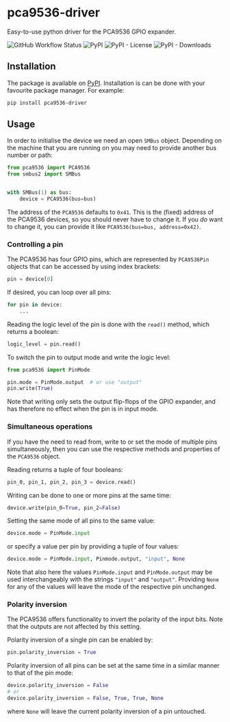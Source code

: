 # pca9536-driver
Easy-to-use python driver for the PCA9536 GPIO expander.

![GitHub Workflow Status](https://img.shields.io/github/workflow/status/rogiervandergeer/pca9536-driver/Continuous%20Integration) 
![PyPI](https://img.shields.io/pypi/v/pca9536-driver)
![PyPI - License](https://img.shields.io/pypi/l/pca9536-driver)
![PyPI - Downloads](https://img.shields.io/pypi/dm/pca9536-driver) 

## Installation

The package is available on [PyPI](https://pypi.org/project/pca9536-driver/). Installation is can be done with your favourite package manager. For example:

```bash
pip install pca9536-driver
```

## Usage

In order to initialise the device we need an open `SMBus` object. 
Depending on the machine that you are running on you may need to provide another bus number or path:
```python
from pca9536 import PCA9536
from smbus2 import SMBus


with SMBus(1) as bus:
    device = PCA9536(bus=bus)
```

The address of the `PCA9536` defaults to `0x41`. This is the (fixed) address of the PCA9536 devices, so you should
never have to change it. If you _do_ want to change it, you can provide it like `PCA9536(bus=bus, address=0x42)`.

### Controlling a pin

The PCA9536 has four GPIO pins, which are represented by `PCA9536Pin` objects that can be accessed by using index brackets:
```python
pin = device[0]
```
If desired, you can loop over all pins:
```python
for pin in device:
    ...
```

Reading the logic level of the pin is done with the `read()` method, which returns a boolean:
```python
logic_level = pin.read()
```

To switch the pin to output mode and write the logic level:
```python
from pca9536 import PinMode

pin.mode = PinMode.output  # or use "output"
pin.write(True)
```
Note that writing only sets the output flip-flops of the GPIO expander, and has therefore no
effect when the pin is in input mode.

### Simultaneous operations

If you have the need to read from, write to or set the mode of multiple pins simultaneously,
then you can use the respective methods and properties of the `PCA9536` object.

Reading returns a tuple of four booleans:
```python
pin_0, pin_1, pin_2, pin_3 = device.read()
```

Writing can be done to one or more pins at the same time:
```python
device.write(pin_0=True, pin_2=False)
```

Setting the same mode of all pins to the same value:
```python
device.mode = PinMode.input
```
or specify a value per pin by providing a tuple of four values:
```python
device.mode = PinMode.input, Pinmode.output, "input", None
```
Note that also here the values `PinMode.input` and `PinMode.output` may be used interchangeably with the strings
`"input"` and `"output"`. Providing `None` for any of the values will leave the mode of the respective pin unchanged.

### Polarity inversion

The PCA9536 offers functionality to invert the polarity of the input bits. Note that the outputs are not affected
by this setting.

Polarity inversion of a single pin can be enabled by:
```python
pin.polarity_inversion = True
```

Polarity inversion of all pins can be set at the same time in a similar manner to that of the pin mode:
```python
device.polarity_inversion = False
# or
device.polarity_inversion = False, True, True, None
```
where `None` will leave the current polarity inversion of a pin untouched.
